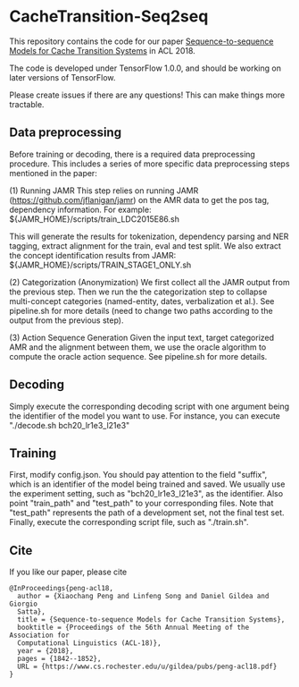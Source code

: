 # CacheTransition-Seq2seq

This repository contains the code for our paper [Sequence-to-sequence Models for Cache Transition Systems](http://aclweb.org/anthology/P18-1171) in ACL 2018.

The code is developed under TensorFlow 1.0.0, and should be working on later versions of TensorFlow.

Please create issues if there are any questions! This can make things more tractable.

## Data preprocessing

Before training or decoding, there is a required data preprocessing procedure. This includes a series of more specific data preprocessing steps mentioned in the paper:

(1) Running JAMR
This step relies on running JAMR (https://github.com/jflanigan/jamr) on the AMR data to get the pos tag, dependency information. For example: 
${JAMR_HOME}/scripts/train_LDC2015E86.sh

This will generate the results for tokenization, dependency parsing and NER tagging, extract alignment for the train, eval and test split. We also extract the concept identification results from JAMR:
${JAMR_HOME}/scripts/TRAIN_STAGE1_ONLY.sh

(2) Categorization (Anonymization)
We first collect all the JAMR output from the previous step. Then we run the the categorization step to collapse multi-concept categories (named-entity, dates, verbalization et al.). See pipeline.sh for more details (need to change two paths according to the output from the previous step).

(3) Action Sequence Generation
Given the input text, target categorized AMR and the alignment between them, we use the oracle algorithm to compute the oracle action sequence. See pipeline.sh for more details.

## Decoding

Simply execute the corresponding decoding script with one argument being the identifier of the model you want to use. For instance, you can execute "./decode.sh bch20_lr1e3_l21e3"

## Training

First, modify config.json. You should pay attention to the field "suffix", which is an identifier of the model being trained and saved. We usually use the experiment setting, such as "bch20_lr1e3_l21e3", as the identifier. Also point "train_path" and "test_path" to your corresponding files. Note that "test_path" represents the path of a development set, not the final test set.
Finally, execute the corresponding script file, such as "./train.sh".

## Cite

If you like our paper, please cite
```
@InProceedings{peng-acl18,
  author = {Xiaochang Peng and Linfeng Song and Daniel Gildea and Giorgio
  Satta},
  title = {Sequence-to-sequence Models for Cache Transition Systems},
  booktitle = {Proceedings of the 56th Annual Meeting of the Association for
  Computational Linguistics (ACL-18)},
  year = {2018},
  pages = {1842--1852},
  URL = {https://www.cs.rochester.edu/u/gildea/pubs/peng-acl18.pdf}
}
```
